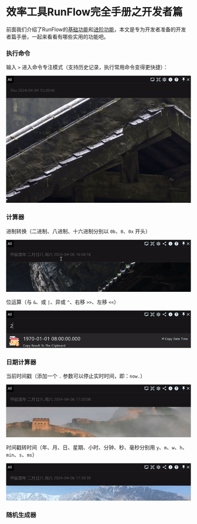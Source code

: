 # 效率工具RunFlow完全手册之开发者篇

前面我们介绍了RunFlow的[基础功能](runflow_basic_point.md)和[进阶功能](runflow_advanced_point.md)，本文是专为开发者准备的开发者篇手册，一起来看看有哪些实用的功能吧。

### 执行命令

输入 `>` 进入命令专注模式（支持历史记录，执行常用命令变得更快捷）：

![exec_command](../images/exec_command.gif)

### 计算器

进制转换（二进制、八进制、十六进制分别以 `0b`、`0`、`0x` 开头）

![calc_binary](../images/calc_binary.gif)

位运算（与 `&`、或 `|`、异或 `^`、右移 `>>`、左移 `<<`）

![calc_bit](../images/calc_bit.gif)

### 日期计算器

当前时间戳（添加一个 `.` 参数可以停止实时时间，即：`now.`）

![calc_date_now](../images/calc_date_now.gif)

时间戳转时间（年、月、日、星期、小时、分钟、秒、毫秒分别用 `y`、`m`、`w`、`h`、`min`、`s`、`ms`）

![calc_timestamp](../images/calc_timestamp.gif)

### 随机生成器
